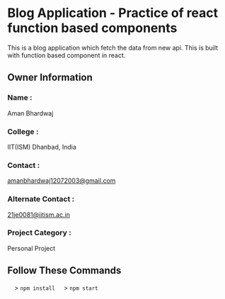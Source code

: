 # Blog Application - Practice of react function based components
This is a blog application which fetch the data from new api. This is built with function based component in react.

## Owner Information 
### Name : 
Aman Bhardwaj
### College : 
IIT(ISM) Dhanbad, India 
### Contact : 
amanbhardwaj12072003@gmail.com
### Alternate Contact : 
21je0081@iitism.ac.in
### Project Category : 
Personal Project


## Follow These Commands 
&nbsp;&nbsp;&nbsp;&nbsp;> <code>npm install</code>
&nbsp;&nbsp;&nbsp;&nbsp;> <code>npm start</code>       

     

